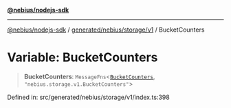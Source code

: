 [**@nebius/nodejs-sdk**](../../../../../README.md)

***

[@nebius/nodejs-sdk](../../../../../README.md) / [generated/nebius/storage/v1](../README.md) / BucketCounters

# Variable: BucketCounters

> **BucketCounters**: `MessageFns`\<[`BucketCounters`](../interfaces/BucketCounters.md), `"nebius.storage.v1.BucketCounters"`\>

Defined in: src/generated/nebius/storage/v1/index.ts:398
